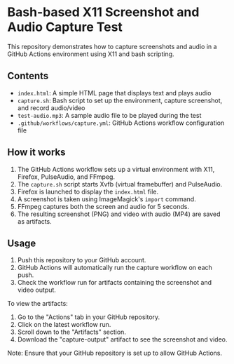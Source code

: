 # Bash-based X11 Screenshot and Audio Capture Test

This repository demonstrates how to capture screenshots and audio in a GitHub Actions environment using X11 and bash scripting.

## Contents

- `index.html`: A simple HTML page that displays text and plays audio
- `capture.sh`: Bash script to set up the environment, capture screenshot, and record audio/video
- `test-audio.mp3`: A sample audio file to be played during the test
- `.github/workflows/capture.yml`: GitHub Actions workflow configuration file

## How it works

1. The GitHub Actions workflow sets up a virtual environment with X11, Firefox, PulseAudio, and FFmpeg.
2. The `capture.sh` script starts Xvfb (virtual framebuffer) and PulseAudio.
3. Firefox is launched to display the `index.html` file.
4. A screenshot is taken using ImageMagick's `import` command.
5. FFmpeg captures both the screen and audio for 5 seconds.
6. The resulting screenshot (PNG) and video with audio (MP4) are saved as artifacts.

## Usage

1. Push this repository to your GitHub account.
2. GitHub Actions will automatically run the capture workflow on each push.
3. Check the workflow run for artifacts containing the screenshot and video output.

To view the artifacts:
1. Go to the "Actions" tab in your GitHub repository.
2. Click on the latest workflow run.
3. Scroll down to the "Artifacts" section.
4. Download the "capture-output" artifact to see the screenshot and video.

Note: Ensure that your GitHub repository is set up to allow GitHub Actions.
